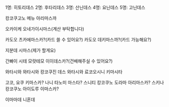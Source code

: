 
1명: 히토리데스
2명: 후타리데스
3명: 산닌데스
4명: 요닌데스
5명: 고닌데스

캉코쿠고노 메뉴 아리마스까

오카이케 오네가이시마스(계산 부탁합니다)

카도오 츠카에마스카?(카드 쓸 수 있어요?)
카도오 데키마스까?(카드 가능해요?)

지분데 시마스(제가 할게요)

간빠이 시테 모랏테모 이이데스카?(건배해주실 수 있어요?)

와타시와
와타시와 캉코쿠진 데스
와타시와 료코오시니 키마시타

고코, 요쿠 키마스카?
나니 타노미 마스타?
스니티 캉코쿠노 도라마 아리마스카?
스키나 캉코쿠노 아이도루 이마스카?

이마마데 니혼데